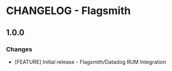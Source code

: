 # CHANGELOG - Flagsmith

## 1.0.0

### Changes

* [FEATURE] Initial release - Flagsmith/Datadog RUM Integration
